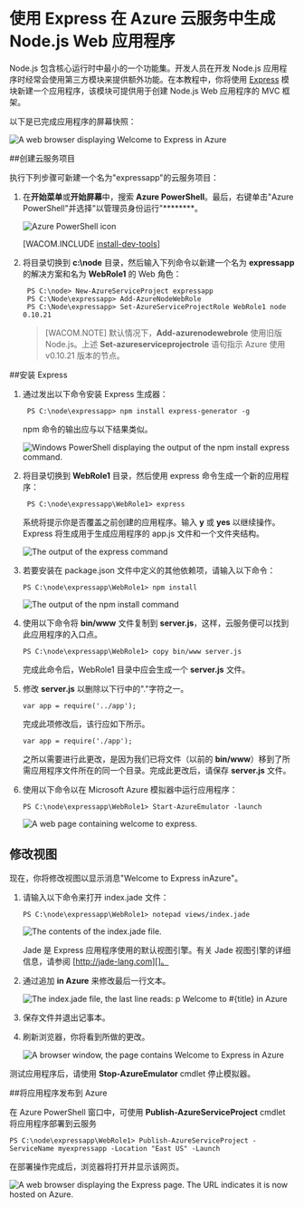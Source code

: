 <properties linkid="dev-nodejs-basic-web-app-with-express" urlDisplayName="Web App with Express" pageTitle="使用 Express 生成 Web 应用程序 (Node.js) - Azure 教程" metaKeywords="Azure Node.js hello world tutorial, Azure Node.js hello world, Azure Node.js Getting Started tutorial, Azure Node.js tutorial, Azure Node.js Express tutorial" description="本教程以云服务教程为基础，演示如何使用 Express 模块。" metaCanonical="" services="cloud-services" documentationCenter="Node.js" title="Build a Node.js web application using Express on an Azure Cloud Service" authors="larryfr" solutions="" manager="" editor="" />
<tags ms.service="cloud-services"
    ms.date="02/25/2015"
    wacn.date="04/11/2015"
    />






# 使用 Express 在 Azure 云服务中生成 Node.js Web 应用程序

Node.js 包含核心运行时中最小的一个功能集。开发人员在开发 Node.js 应用程序时经常会使用第三方模块来提供额外功能。在本教程中，你将使用 [Express][] 模块新建一个应用程序，该模块可提供用于创建 Node.js Web 应用程序的 MVC 框架。

以下是已完成应用程序的屏幕快照：

![A web browser displaying Welcome to Express in Azure](./media/cloud-services-nodejs-develop-deploy-express-app/node36.png)

##创建云服务项目

执行下列步骤可新建一个名为"expressapp"的云服务项目：

1. 在**开始菜单**或**开始屏幕**中，搜索 **Azure PowerShell**。最后，右键单击"Azure PowerShell"并选择"以管理员身份运行"********。

	![Azure PowerShell icon](./media/cloud-services-nodejs-develop-deploy-express-app/azure-powershell-start.png)

	[WACOM.INCLUDE [install-dev-tools](../includes/install-dev-tools.md)]

2. 将目录切换到 **c:\\node** 目录，然后输入下列命令以新建一个名为 **expressapp** 的解决方案和名为 **WebRole1** 的 Web 角色：

		PS C:\node> New-AzureServiceProject expressapp
		PS C:\Node\expressapp> Add-AzureNodeWebRole
		PS C:\Node\expressapp> Set-AzureServiceProjectRole WebRole1 node 0.10.21

	> [WACOM.NOTE] 默认情况下，**Add-azurenodewebrole** 使用旧版 Node.js。上述 **Set-azureserviceprojectrole** 语句指示 Azure 使用 v0.10.21 版本的节点。 

##安装 Express

1. 通过发出以下命令安装 Express 生成器：

		PS C:\node\expressapp> npm install express-generator -g

	npm 命令的输出应与以下结果类似。 

	![Windows PowerShell displaying the output of the npm install express command.](./media/cloud-services-nodejs-develop-deploy-express-app/express-g.png)

2. 将目录切换到 **WebRole1** 目录，然后使用 express 命令生成一个新的应用程序：

        PS C:\node\expressapp\WebRole1> express

	系统将提示你是否覆盖之前创建的应用程序。输入 **y** 或 **yes** 以继续操作。Express 将生成用于生成应用程序的 app.js 文件和一个文件夹结构。

	![The output of the express command](./media/cloud-services-nodejs-develop-deploy-express-app/node23.png)


5.  若要安装在 package.json 文件中定义的其他依赖项，请输入以下命令：

        PS C:\node\expressapp\WebRole1> npm install

	![The output of the npm install command](./media/cloud-services-nodejs-develop-deploy-express-app/node26.png)

6.  使用以下命令将 **bin/www** 文件复制到 **server.js**，这样，云服务便可以找到此应用程序的入口点。

		PS C:\node\expressapp\WebRole1> copy bin/www server.js

	完成此命令后，WebRole1 目录中应会生成一个 **server.js** 文件。

7.  修改 **server.js** 以删除以下行中的"."字符之一。

		var app = require('../app');

	完成此项修改后，该行应如下所示。

		var app = require('./app');

	之所以需要进行此更改，是因为我们已将文件（以前的 **bin/www**）移到了所需应用程序文件所在的同一个目录。完成此更改后，请保存 **server.js** 文件。

8.  使用以下命令以在 Microsoft Azure 模拟器中运行应用程序：

        PS C:\node\expressapp\WebRole1> Start-AzureEmulator -launch

	![A web page containing welcome to express.](./media/cloud-services-nodejs-develop-deploy-express-app/node28.png)

## 修改视图

现在，你将修改视图以显示消息"Welcome to Express inAzure"。

1.  请输入以下命令来打开 index.jade 文件：

        PS C:\node\expressapp\WebRole1> notepad views/index.jade

    ![The contents of the index.jade file.](./media/cloud-services-nodejs-develop-deploy-express-app/getting-started-19.png)

    Jade 是 Express 应用程序使用的默认视图引擎。有关 Jade 视图引擎的详细信息，请参阅 [http://jade-lang.com][]。

2.  通过追加 **in Azure** 来修改最后一行文本。

	![The index.jade file, the last line reads: p Welcome to \#{title} in Azure](./media/cloud-services-nodejs-develop-deploy-express-app/node31.png)

3.  保存文件并退出记事本。

4.  刷新浏览器，你将看到所做的更改。

	![A browser window, the page contains Welcome to Express in Azure](./media/cloud-services-nodejs-develop-deploy-express-app/node32.png)

测试应用程序后，请使用 **Stop-AzureEmulator** cmdlet 停止模拟器。

##将应用程序发布到 Azure

在 Azure PowerShell 窗口中，可使用 **Publish-AzureServiceProject** cmdlet 将应用程序部署到云服务

    PS C:\node\expressapp\WebRole1> Publish-AzureServiceProject -ServiceName myexpressapp -Location "East US" -Launch

在部署操作完成后，浏览器将打开并显示该网页。

![A web browser displaying the Express page. The URL indicates it is now hosted on Azure.](./media/cloud-services-nodejs-develop-deploy-express-app/node36.png)


  [Node.js Web 应用程序]: /zh-cn/documentation/articles/cloud-services-nodejs-develop-deploy-app/
  [Express]: http://expressjs.com/
  [http://jade-lang.com]: http://jade-lang.com

<!--HONumber=39-->
